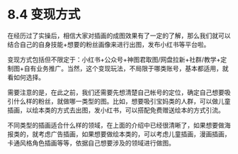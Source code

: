 # 8.4 变现方式

在经历过了实操后，相信大家对插画的成图效果有了一定的了解，那么我们就可以结合自己的自身技能+想要的粉丝画像来进行出图，发布小红书等平台啦。

变现方式包括但不限定于：小红书+公众号+神图君取图/网盘拉新+社群/教学+定制图+自有业务推广。当然，这个变现玩法，不局限于哪类账号，基本都适用，就看如何选择。

需要注意的是，在此之前，我们还需要先想清楚自己帐号的定位，确定自己想要吸引什么样的粉丝，就做哪一类型的图。比如，想要吸引宝妈类的人群，可以做儿童插画，以绘本类的方式去出图，发小红书，可以搭配免费赠送绘本的方式引流。

不同类型的插画适合什么样的领域，在上面的介绍中已经很清晰了，如果想要做海报类的，就考虑广告插画，如果想要做绘本类的，可以考虑儿童插画，漫画插画，卡通风格角色插画等等，依据自己想要涉及的领域进行做图。